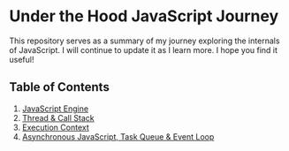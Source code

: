 # Under the Hood JavaScript Journey

This repository serves as a summary of my journey exploring the internals of JavaScript. I will continue to update it as I learn more. I hope you find it useful!

## Table of Contents

1. [JavaScript Engine](./Js_engine.md)
2. [Thread & Call Stack](./thread_call_stack.md)
3. [Execution Context](./execution_context.md)
4. [ Asynchronous JavaScript, Task Queue & Event Loop](./async_js.md)